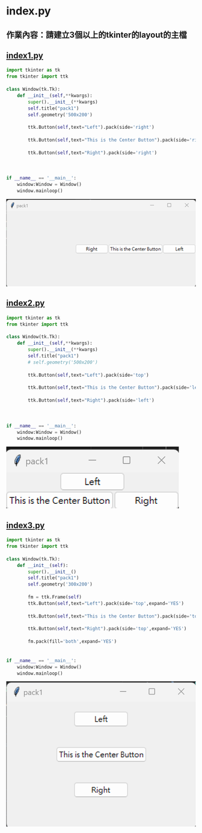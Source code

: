# index.py

## 作業內容：請建立3個以上的tkinter的layout的主檔

## [index1.py](https://github.com/NoktoX/__11304_python_2024_tvdi__/blob/main/homework/%E9%99%B3%E8%90%B1/issue112/index1.py)
```python
import tkinter as tk
from tkinter import ttk

class Window(tk.Tk):
    def __init__(self,**kwargs):
        super().__init__(**kwargs)
        self.title("pack1")
        self.geometry('500x200')
        
        ttk.Button(self,text="Left").pack(side='right')  

        ttk.Button(self,text="This is the Center Button").pack(side='right')  

        ttk.Button(self,text="Right").pack(side='right')
        


if __name__ == '__main__':
    window:Window = Window()
    window.mainloop()
```
![index1.py](./image/pic1.png)

## [index2.py](https://github.com/NoktoX/__11304_python_2024_tvdi__/blob/main/homework/%E9%99%B3%E8%90%B1/issue112/index2.py)
```python
import tkinter as tk
from tkinter import ttk

class Window(tk.Tk):
    def __init__(self,**kwargs):
        super().__init__(**kwargs)
        self.title("pack1")
        # self.geometry('500x200')
        
        ttk.Button(self,text="Left").pack(side='top')  

        ttk.Button(self,text="This is the Center Button").pack(side='left')  

        ttk.Button(self,text="Right").pack(side='left')
        


if __name__ == '__main__':
    window:Window = Window()
    window.mainloop()
```
![index2.py](./image/pic2.png)

## [index3.py](https://github.com/NoktoX/__11304_python_2024_tvdi__/blob/main/homework/%E9%99%B3%E8%90%B1/issue112/index3.py)
```python 
import tkinter as tk
from tkinter import ttk

class Window(tk.Tk):
    def __init__(self):
        super().__init__()
        self.title("pack1")
        self.geometry('300x200')
        
        fm = ttk.Frame(self)
        ttk.Button(self,text="Left").pack(side='top',expand='YES')  

        ttk.Button(self,text="This is the Center Button").pack(side='top',expand='YES')  

        ttk.Button(self,text="Right").pack(side='top',expand='YES')

        fm.pack(fill='both',expand='YES')


if __name__ == '__main__':
    window:Window = Window()
    window.mainloop()
```
![index3.py](./image/pic3.png)
